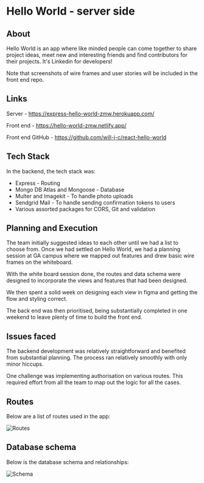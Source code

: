 # Hello World - server side

## About

Hello World is an app where like minded people can come together to share project ideas, meet new and interesting friends and find contributors for their projects. It's Linkedin for developers!

Note that screenshots of wire frames and user stories will be included in the front end repo.

## Links

Server - https://express-hello-world-zmw.herokuapp.com/

Front end - https://hello-world-zmw.netlify.app/

Front end GitHub - https://github.com/will-j-c/react-hello-world

## Tech Stack

In the backend, the tech stack was:

* Express - Routing
* Mongo DB Atlas and Mongoose - Database
* Multer and Imagekit - To handle photo uploads
* Sendgrid Mail - To handle sending confirmation tokens to users
* Various assorted packages for CORS, Git and validation

## Planning and Execution

The team initially suggested ideas to each other until we had a list to choose from. Once we had settled on Hello World, we had a planning session at GA campus where we mapped out features and drew basic wire frames on the whiteboard. 

With the white board session done, the routes and data schema were designed to incorporate the views and features that had been designed. 

We then spent a solid week on designing each view in figma and getting the flow and styling correct.

The back end was then prioritised, being substantially completed in one weekend to leave plenty of time to build the front end.

## Issues faced

The backend development was relatively straightforward and benefited from substantial planning. The process ran relatively smoothly with only minor hiccups.

One challenge was implementing authorisation on various routes. This required effort from all the team to map out the logic for all the cases.

## Routes

Below are a list of routes used in the app:

![Routes](./assets/routes.png)

## Database schema

Below is the database schema and relationships:

![Schema](./assets/schema.png)
